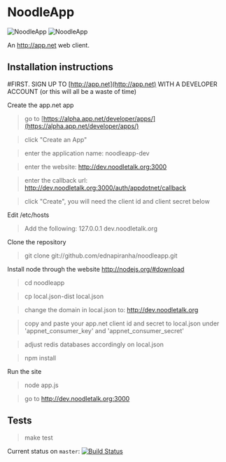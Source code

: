 # NoodleApp

![NoodleApp](http://f.cl.ly/items/2i062B0R2T1t302T423y/NoodleApp-4.jpg)
![NoodleApp](http://f.cl.ly/items/3R0G3E1b3j1t0H0C1C2e/NoodleApp-5.jpg)

An http://app.net web client.

## Installation instructions

#FIRST. SIGN UP TO [http://app.net](http://app.net) WITH A DEVELOPER ACCOUNT (or this will all be a waste of time)

Create the app.net app

> go to [https://alpha.app.net/developer/apps/](https://alpha.app.net/developer/apps/)

> click "Create an App"

> enter the application name: noodleapp-dev

> enter the website: http://dev.noodletalk.org:3000

> enter the callback url: http://dev.noodletalk.org:3000/auth/appdotnet/callback

> click "Create", you will need the client id and client secret below

Edit /etc/hosts

> Add the following: 127.0.0.1 dev.noodletalk.org

Clone the repository

> git clone git://github.com/ednapiranha/noodleapp.git

Install node through the website http://nodejs.org/#download

> cd noodleapp

> cp local.json-dist local.json

> change the domain in local.json to: http://dev.noodletalk.org

> copy and paste your app.net client id and secret to local.json under 'appnet_consumer_key' and 'appnet_consumer_secret'

> adjust redis databases accordingly on local.json

> npm install

Run the site

> node app.js

> go to http://dev.noodletalk.org:3000

## Tests

> make test

Current status on `master`: [![Build Status](https://secure.travis-ci.org/ednapiranha/noodleapp.png?branch=master)](http://travis-ci.org/ednapiranha/noodleapp)
